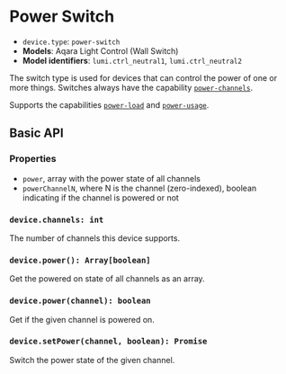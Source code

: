 # Power Switch

* `device.type`: `power-switch`
* **Models**: Aqara Light Control (Wall Switch)
* **Model identifiers**: `lumi.ctrl_neutral1`, `lumi.ctrl_neutral2`

The switch type is used for devices that can control the power of one or more
things. Switches always have the capability [`power-channels`](cap-power-channels.md).

Supports the capabilities [`power-load`](cap-power-load.md)  and [`power-usage`](cap-power-usage.md).

## Basic API

### Properties

* `power`, array with the power state of all channels
* `powerChannelN`, where N is the channel (zero-indexed), boolean indicating if the channel is powered or not

### `device.channels: int`

The number of channels this device supports.

### `device.power(): Array[boolean]`

Get the powered on state of all channels as an array.

### `device.power(channel): boolean`

Get if the given channel is powered on.

### `device.setPower(channel, boolean): Promise`

Switch the power state of the given channel.

